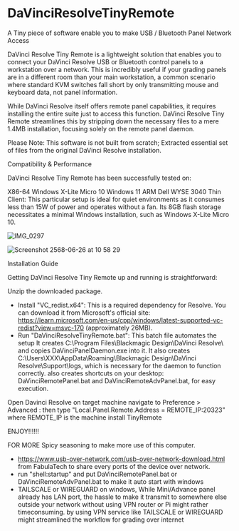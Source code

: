 # DaVinciResolveTinyRemote
A Tiny piece of software enable you to make USB / Bluetooth Panel Network Access

DaVinci Resolve Tiny Remote is a lightweight solution that enables you to connect your DaVinci Resolve USB or Bluetooth control panels to a workstation over a network. 
This is incredibly useful if your grading panels are in a different room than your main workstation, 
a common scenario where standard KVM switches fall short by only transmitting mouse and keyboard data, not panel information.

While DaVinci Resolve itself offers remote panel capabilities, it requires installing the entire suite just to access this function. 
DaVinci Resolve Tiny Remote streamlines this by stripping down the necessary files to a mere 1.4MB installation, focusing solely on the remote panel daemon.

Please Note: This software is not built from scratch; Extracted essential set of files from the original DaVinci Resolve installation.

Compatibility & Performance

DaVinci Resolve Tiny Remote has been successfully tested on:

X86-64 Windows X-Lite Micro 10
Windows 11 ARM
Dell WYSE 3040 Thin Client: This particular setup is ideal for quiet environments as it consumes less than 15W of power and operates without a fan. 
Its 8GB flash storage necessitates a minimal Windows installation, such as Windows X-Lite Micro 10.

![IMG_0297](https://github.com/user-attachments/assets/ab7a1658-a783-4715-b590-f2ae8a24467d)

![Screenshot 2568-06-26 at 10 58 29](https://github.com/user-attachments/assets/37e58230-74ca-4511-a2ad-7a1e4bc36aa6)

Installation Guide

Getting DaVinci Resolve Tiny Remote up and running is straightforward:

Unzip the downloaded package.
- Install "VC_redist.x64": This is a required dependency for Resolve. 
You can download it from Microsoft's official site: https://learn.microsoft.com/en-us/cpp/windows/latest-supported-vc-redist?view=msvc-170 (approximately 26MB).
- Run "DaVinciResolveTinyRemote.bat":
  This batch file automates the setup
      It creates C:\Program Files\Blackmagic Design\DaVinci Resolve\ and copies DaVinciPanelDaemon.exe into it.
      It also creates C:\Users\XXX\AppData\Roaming\Blackmagic Design\DaVinci Resolve\Support\logs, which is necessary for the daemon to function correctly.
      also creates shortcuts on your desktop: DaVinciRemotePanel.bat and DaVinciRemoteAdvPanel.bat, for easy execution.

Open Davinci Resolve on target machine navigate to Preference > Advanced : then type "Local.Panel.Remote.Address = REMOTE_IP:20323" where REMOTE_IP is the machine install TinyRemote
  
ENJOY!!!!!!

FOR MORE Spicy seasoning to make more use of this computer.
- https://www.usb-over-network.com/usb-over-network-download.html from FabulaTech to share every ports of the device over network.
- run "shell:startup" and put DaVinciRemotePanel.bat or DaVinciRemoteAdvPanel.bat to make it auto start with windows
- TAILSCALE or WIREGUARD on windows, While Mini/Advance panel already has LAN port, the hassle to make it transmit to somewhere else outside your network without
  using VPN router or Pi might rather timeconsuming. by using VPN service like TAILSCALE or WIREGUARD might streamlined the workflow for grading over internet
